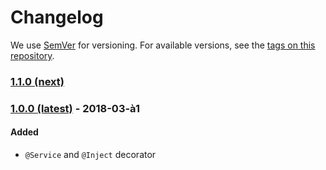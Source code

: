 # Changelog

We use [SemVer](http://semver.org/) for versioning. For available versions, see the [tags on this repository](https://github.com/charliebravodev/node-injection/tags).

### [1.1.0 (next)](https://github.com/olivierlacan/keep-a-changelog/compare/v1.0.0...HEAD)

### [1.0.0 (latest)](https://github.com/olivierlacan/keep-a-changelog/compare/v1.0.0) - 2018-03-à1
#### Added
- `@Service` and `@Inject` decorator
